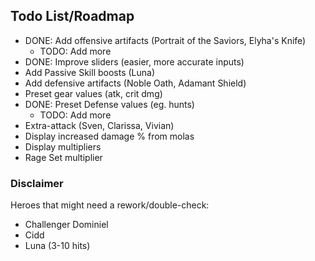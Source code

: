 ## Todo List/Roadmap

- DONE: Add offensive artifacts (Portrait of the Saviors, Elyha's Knife)
  - TODO: Add more
- DONE: Improve sliders (easier, more accurate inputs)
- Add Passive Skill boosts (Luna)
- Add defensive artifacts (Noble Oath, Adamant Shield)
- Preset gear values (atk, crit dmg)
- DONE: Preset Defense values (eg. hunts)
  - TODO: Add more
- Extra-attack (Sven, Clarissa, Vivian)
- Display increased damage % from molas
- Display multipliers
- Rage Set multiplier

### Disclaimer

Heroes that might need a rework/double-check:
- Challenger Dominiel
- Cidd
- Luna (3-10 hits)

